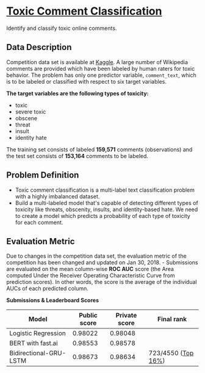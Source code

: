 # [Toxic Comment Classification](https://www.kaggle.com/c/jigsaw-toxic-comment-classification-challenge)
Identify and classify toxic online comments.

## Data Description

Competition data set is available at [Kaggle](https://www.kaggle.com/c/jigsaw-toxic-comment-classification-challenge). A large number of Wikipedia comments are provided which have been labeled by human raters for toxic behavior.  The problem has only one predictor variable, `comment_text`, which is to be labeled or classified with respect to six target variables.

**The target variables are the following types of toxicity:**
- toxic
- severe toxic
- obscene
- threat
- insult
- identity hate

The training set consists of labeled **159,571** comments (observations) and the test set consists of **153,164** comments to be labeled.

## Problem Definition
- Toxic comment classification is a multi-label text classification problem with a highly imbalanced dataset.
- Build a multi-labeled model that's capable of detecting different types of toxicity like threats, obscenity, insults, and identity-based hate. We need to create a model which predicts a probability of each type of toxicity for each comment.

## Evaluation Metric
Due to changes in the competition data set, the evaluation metric of the competition has been changed and updated on Jan 30, 2018.      -  Submissions are evaluated on the mean column-wise **ROC AUC** score (the Area computed Under the Receiver Operating Characteristic Curve from prediction scores). In other words, the score is the average of the individual AUCs of each predicted column.



**Submissions & Leaderboard Scores**

|Model |Public score|Private score|Final rank| 
|------|--------|--------|---|
|Logistic Regression |0.98022 |0.98048|   |
|BERT with fast.ai |0.98553 |0.98578 |   |
|Bidirectional-GRU-LSTM  | 0.98673 |0.98634 |723/4550 ([Top 16%](https://www.kaggle.com/shielaj/competitions)) |


